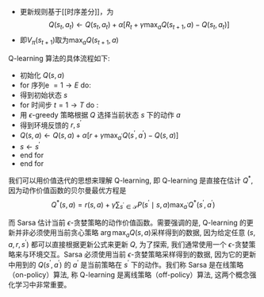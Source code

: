 - 更新规则基于[[时序差分]]，为$$
Q\left(s_t, a_t\right) \leftarrow Q\left(s_t, a_t\right)+\alpha\left[R_t+\gamma \max _a Q\left(s_{t+1}, a\right)-Q\left(s_t, a_t\right)\right]
$$
- 即$V_\pi(s_{t+1})$取为$\max _a Q\left(s_{t+1}, a\right)$

Q-learning 算法的具体流程如下:
- 初始化 $Q(s, a)$
- for 序列e $=1 \rightarrow E$ do:
- 得到初始状态 $s$
- for 时间步 $t=1 \rightarrow T$ do :
- 用 $\epsilon$-greedy 策略根据 $Q$ 选择当前状态 $s$ 下的动作 $a$
- 得到环境反馈的 $r, s^{\prime}$
- $Q(s, a) \leftarrow Q(s, a)+\alpha\left[r+\gamma \max _{a^{\prime}} Q\left(s^{\prime}, a^{\prime}\right)-Q(s, a)\right]$
- $s \leftarrow s^{\prime}$
- end for
- end for

我们可以用价值迭代的思想来理解 Q-learning, 即 Q-learning 是直接在估计 $Q^*$, 因为动作价值函数的贝尔曼最优方程是
$$
Q^*(s, a)=r(s, a)+\gamma \sum_{s^{\prime} \in \mathcal{S}} P\left(s^{\prime} \mid s, a\right) \max _{a^{\prime}} Q^*\left(s^{\prime}, a^{\prime}\right)
$$

而 Sarsa 估计当前 $\epsilon$-贪婪策略的动作价值函数。需要强调的是, Q-learning 的更新并非必须使用当前贪心策略 $\arg \max _a Q(s, a)$采样得到的数据, 因为给定任意 $\left(s, a, r, s^{\prime}\right)$ 都可以直接根据更新公式来更新 $Q$, 为了探索, 我们通常使用一个 $\epsilon$-贪婪策略来与环境交互。Sarsa 必须使用当前 $\epsilon$-贪婪策略采样得到的数据, 因为它的更新中用到的 $Q\left(s^{\prime}, a^{\prime}\right)$ 的 $a^{\prime}$ 是当前策略在 $s^{\prime}$ 下的动作。我们称 Sarsa 是在线策略（on-policy）算法, 称 Q-learning 是离线策略（off-policy）算法, 这两个概念强化学习中非常重要。